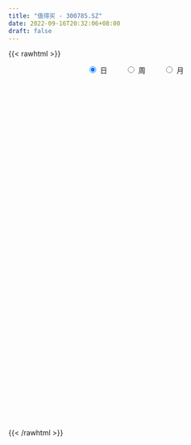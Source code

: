 ```yaml
---
title: "值得买 - 300785.SZ"
date: 2022-09-16T20:32:06+08:00
draft: false
---
```

{{< rawhtml >}}
    <div style="text-align: center">
        <label style="padding: 1rem;"><input style="margin-right: .5rem" type="radio" name="period" value="D" checked onclick="period_change(this)">日</label>
        <label style="padding: 1rem;"><input style="margin-right: .5rem" type="radio" name="period" value="W" onclick="period_change(this)">周</label>
        <label style="padding: 1rem;"><input style="margin-right: .5rem" type="radio" name="period" value="M" onclick="period_change(this)">月</label>
    </div>
    <div id="chart" style="height: 700px;"></div> 
    <script type="text/javascript">
        const D_v = [13537.55,12948.08,12819.85,8988.04,9425.99,14399.54,9786.86,14428.4,9652.91,13668.02,11871.17,10063.27,11458.6,8866.97,10619.71,13361.45,22107.24,11625.99,10245.33,10240.51,9171.77,6552.28,7242.68,11130.9,7701.16,10748.64,19016.11,10645.39,10443.62,24455.49,21093.7,11484.86,19072.7,37898.69,31392.16,25011.49,15089.41,19297.0,12849.5,11319.48,11097.21,12926.67,7800.71,9521.64,18956.49,13755.99,13157.4,11649.91,12418.49,8087.8,6704.7,4717.89,5460.36,3654.43,4183.47,4294.04,4512.11,4282.97,7068.78,7388.23,5815.48,5161.23,4522.56,3506.01,3763.68,3907.29,3685.67,2286.81,4878.4,7048.53,11213.28,7541.27,3428.44,2721.91,3573.55,4002.8,3829.76,6381.01,7688.24,5954.57,4612.32,5800.43,5252.73,6255.86,10432.39,7122.86,5234.69,4682.7,9056.77,5816.66,4504.3,4674.58,7967.82,5407.26,5099.32,8382.77,5887.75,4193.16,5305.9,12104.03,7370.91,8947.05,6534.69,7304.94,8506.98,5253.15,3365.03,4347.25,5707.01,3857.08,4986.39,6561.45,3640.44,5843.05,5312.89,4303.55,3352.19,3836.39,4163.38,3177.52,3657.26,3264.73,6014.12,3813.99,4477.98,4501.31,5818.91,3096.33,1831.32,3559.86,2985.99,2258.23,2011.15,4135.31,3400.26,2230.16,1896.39,1539.59,1719.14,4820.38,2007.66,1809.71,1138.65,1425.57,2063.23,2471.96,2729.11,2725.43,2066.34,2329.26,8390.47,2497.33,2010.88,986.15,1488.68,1344.84,1308.14,1380.52,1511.66,1425.09,1728.28,7884.08,5569.16,6211.58,4068.27,2810.02,7127.21,4154.71,9478.04,4335.14,3080.4,3740.08,2848.62,3292.16,3352.29,2507.81,9729.6,9467.99,24118.29,18044.01,15456.67,10626.11,16428.46,14235.69,16953.44,8347.79,7396.29,7007.63,5180.23,5119.26,6369.11,4906.69,9594.66,5900.08,10798.45,8040.35,12688.98,12365.89,7320.58,5772.47,11110.54,6256.21,5966.76,5228.95,4816.23,7319.66,6434.95,4154.81,5257.83,9359.19,8167.26,3440.91,3389.03,5150.39,5269.61,4825.46,3936.88,9258.77,5425.99,8371.69,4408.6,7165.26,4852.24,10056.71,6215.38,5593.04,5607.83,4345.0,5552.24,6616.11,9177.89,5887.68,6743.48,4042.09,3911.59,2649.39,3581.9,2790.15,3025.28,2480.3,4148.45,3690.77,19482.3,14803.31,8496.69,15245.21,8867.94,8217.07,12656.21,17536.59,13396.76,14366.61,11865.21,8379.16,7028.22,6908.5,10048.58,7833.88,11331.45,15072.95,8856.05,8057.89,6159.53,5722.74,4370.82,4195.16,5091.6,6871.75,5533.73,5805.47,5486.57,10366.89,11583.48,5220.99,6340.79,6535.71,10841.17,14532.64,8275.56,7987.22,7328.49,6931.69,7180.56,13937.68,9139.38,5757.51,5455.6,8319.37,5098.51,2944.7,4152.28,4603.38,5223.0,3934.87,6160.64,4405.23,4200.96,3181.33,4256.14,2979.46,2894.37,3179.38,2152.75,4446.94,3525.26,4870.1,4236.3,2296.62,4867.01,2764.42,2295.79,4040.85,4383.16,5544.93,17720.87,7776.74,4886.79,5477.43,4531.97,3237.66,2703.07,4946.77,4361.99,5013.86,3708.24,4004.2,4531.01,5422.75,7116.67,7078.73,4831.32,9710.26,7170.69,4244.55,5445.21,3750.0,3736.29,5400.83,4822.43,3870.6,4854.6,5195.84,4959.0,6294.95,2936.17,2973.94,2702.31,2833.87,4444.19,4753.21,5586.41,4219.82,4446.29,3130.35,3886.47,5624.61,11208.75,10914.39,10251.34,10490.07,9521.03,5068.6,6930.59,5617.82,5490.75,5796.49,4338.97,7554.31,8476.79,9004.75,7537.71,5869.92,5810.09,6599.63,6912.48,8139.1,4605.81,5374.99,5105.59,3744.32,3622.29,14612.55,11263.59,13831.23,12949.55,17555.39,15644.29,10393.42,7760.33,6767.82,5706.03,5229.26,13072.29,6969.54,5816.01,15366.7,9011.13,15934.24,8241.49,6443.09,9735.58,9766.32,16610.69,9372.97,35936.56,34971.66,37739.72,25093.67,17346.85,21015.37,18277.88,13575.71,28619.9,43664.55,44387.36,22041.65,36233.98,29407.96,31359.38,26747.22,19095.08,22363.38,15888.43,20903.55,29920.83,27061.95,45860.92,34321.15,33803.22,32861.2,19886.15,21291.85,16724.83,20643.95,31955.53,40384.51,23889.44,15205.93,13879.6,14451.04,14120.16,23912.72,19047.61,22079.92,15043.73,10605.69,19999.05,13444.81,10939.37,9167.25,15604.08,11191.72,10822.9,7893.52,19335.59,14836.35,10387.94,10544.0,19269.57,17673.49,11303.5,5501.5,7285.01,10843.9,16655.9,10320.9,9851.11,16222.0,13791.0,11943.01,14716.21,7287.22,7948.75,9616.49,11502.18,8210.27,10775.18,11841.83,9169.24,10472.78,16988.51,9839.54,8652.59,18065.19,39858.46,41668.81,20102.53,109057.38,151100.18,112172.18,77471.36,69245.71,60987.7,63014.15,51134.63,50139.7,117574.47,76481.23,123414.82,99699.88]
const D_histogram = [0.0,0.0746666667,-0.0166351377,0.0034596325,0.0304111974,0.2356768851,0.2803946435,-0.0331316634,-0.0569095513,-0.596505978,-1.0532371609,-1.2498065288,-1.3722667203,-1.1962223541,-0.8459649846,-0.6569415263,-0.0828010848,0.298210562,0.4462606203,0.6041662937,0.4241900239,0.2719236796,0.2362850999,0.4059024462,0.4518463525,0.7614512225,1.3396017376,1.6366194637,1.6991994823,1.0001409608,0.7087578958,0.3547054362,0.4960476606,1.0178494161,1.1115419552,0.7022681014,0.1565048401,-0.5371753143,-0.8864801451,-1.2293491805,-1.3795682312,-1.4656656816,-1.3773600615,-1.3797047545,-0.8778333869,-0.4192800622,-0.0964758162,0.0377494703,-0.3151913854,-0.5962413193,-0.6916949151,-0.6304166123,-0.6654065993,-0.6514475344,-0.534579345,-0.3747103118,-0.2656151713,-0.2598280502,-0.3931702308,-0.2746161552,-0.2054310986,-0.2411857695,-0.2356296298,-0.2275474245,-0.1763055046,-0.1660284556,-0.0641632202,-0.0077270126,-0.0739649665,-0.3736341604,-0.8151781471,-0.763513879,-0.7310689709,-0.6673089356,-0.5359648817,-0.5600153425,-0.4804539869,-0.6076988026,-0.6842025758,-0.8407574576,-0.9754605677,-1.0635702434,-0.941849065,-0.6124338767,0.0361419663,0.4179959716,0.6614815587,0.7197296187,0.4440295191,0.4153523914,0.2867904519,0.1744605601,-0.0389908359,-0.0645904728,0.1228528894,0.5390205241,0.6492013754,0.7856164687,0.9748435343,1.1084494635,1.22191363,1.450590163,1.6111031642,1.6963845448,1.5347222174,1.2041117227,0.9423768602,0.679225072,0.3304290935,0.247980069,0.4089812093,0.3685847152,0.281729384,0.3158079856,0.3555326628,0.339105706,0.3686206635,0.1948001494,-0.1967165085,-0.4229108641,-0.3112157288,-0.1932713908,0.1021751291,0.2468197229,0.3181556557,0.3894944058,0.075216037,-0.1236697875,-0.2433510688,-0.4820585153,-0.7307029776,-0.7098617504,-0.6835981229,-0.624398439,-0.6489817266,-0.5446212417,-0.4364228821,-0.3911230384,-0.3292941127,-0.4165871781,-0.4437645053,-0.4474189356,-0.4159730411,-0.4155577865,-0.4011195552,-0.3547602783,-0.1693997832,-0.1423721806,-0.16334642,-0.1497559929,0.0676463076,0.1351235163,0.0537312103,0.0452714975,0.1000955797,0.1614883095,0.2055428216,0.181069,0.1419548071,0.1107074393,0.0136625989,0.3392822915,0.6050141465,0.8804417233,0.8506637102,0.7683334314,1.0423641551,1.1835041779,1.4635509414,1.35252016,1.2569306619,1.2299633418,1.0378481791,0.7103601248,0.5726710903,0.3728713028,0.7340790749,0.9317203993,2.1152118797,2.8407962992,2.8149421325,2.6608465812,2.044202814,1.1206367551,0.6823533227,0.1484593783,-0.037997049,-0.1946601726,-0.4835373804,-0.8837106793,-1.2674708238,-1.6102792382,-1.4954315875,-1.5673204529,-1.113287444,-0.7708007741,-0.9598733884,-1.3832257966,-1.6357898565,-1.7171138958,-1.6299625563,-1.5223070323,-1.2827201563,-1.2413022972,-1.1772925022,-0.8974927367,-0.822446612,-0.6569865057,-0.641782242,-0.8438959784,-0.6623514541,-0.4934044248,-0.3407233518,-0.2903421748,-0.4305043511,-0.31736781,-0.3818896743,-0.637750955,-0.805306319,-1.0817546591,-1.2735659666,-1.4989261971,-1.587132564,-1.6423971839,-1.4195707181,-1.0947052538,-0.7874271988,-0.5641981595,-0.5214900297,-0.5202270215,-0.1283685275,0.0643090703,0.1691219609,0.2716952779,0.289649189,0.3742175143,0.3235828196,0.3254157821,0.3644020934,0.344667228,0.4223931286,0.5083050618,1.1080560364,1.1228803054,1.1174682611,1.3721633907,1.5717458626,1.5644722125,1.7396199599,2.1333839265,2.2295969076,2.1738577143,1.7189875714,1.1710849829,0.8021607466,0.3708368375,0.2661447303,0.2191746042,0.0935598812,-0.1713407345,-0.6209469127,-0.693555121,-0.7752847295,-0.7615917041,-0.7674818662,-0.6980727029,-0.683070431,-0.4346410979,-0.3097600082,-0.3511199941,-0.2237595155,0.1148661398,0.0433143989,-0.0174713212,0.0529707619,0.0295427759,0.1660578826,0.3933728642,0.4535501779,0.317350313,0.0708633199,-0.0213914744,-0.0554876215,0.1281104239,0.2072185262,0.2206823226,0.184134646,-0.0009638982,-0.1743775607,-0.241634564,-0.3186884289,-0.3447866463,-0.3846561486,-0.3344639955,-0.2092701336,-0.1905713572,-0.2276803279,-0.2232757801,-0.1893824831,-0.1740892027,-0.1402264882,-0.1242601193,-0.0938993603,-0.0227088368,0.03720764,0.1212935767,0.0658725764,0.0393618958,-0.0966400176,-0.1503294636,-0.142249986,-0.0540727854,0.0140767709,0.1547753442,0.4672349138,0.5182710509,0.5247634931,0.3945867484,0.1974366748,0.1149745775,0.0739958925,-0.0443014199,-0.1843365852,-0.3187484208,-0.3435838774,-0.3869986991,-0.3552996422,-0.3437429489,-0.2214653691,-0.0790913224,-0.0488289187,-0.1777412344,-0.2422668229,-0.3295098919,-0.2910121215,-0.2931199482,-0.2733131065,-0.1380776847,-0.0974507585,-0.0165601397,-0.0058949536,0.0297698944,-0.0765485155,-0.2559005981,-0.3485136757,-0.4698177143,-0.5104156645,-0.4479974486,-0.3794212289,-0.2707866179,-0.2167884783,-0.2051155771,-0.2909533351,-0.3108542486,-0.2659774813,-0.2696758158,-0.360447462,-0.2251609097,-0.2923596569,-0.1778729945,-0.2422850959,-0.2062149104,-0.2183516091,-0.1504413504,-0.098117602,-0.0957348653,-0.1156264222,-0.2151813375,-0.3825709632,-0.5183754333,-0.4607946134,-0.3369405386,-0.2959732061,-0.3958608696,-0.3136900643,-0.0750523861,0.0942400518,0.2652238694,0.3766459267,0.4485036825,0.469076162,0.5408721305,0.4419428115,0.4820538969,0.6175986059,0.7961498553,0.852636079,0.7792084537,0.6513154573,0.4096270111,0.2034381856,0.1274859424,0.131110852,0.1228593701,0.0090373288,-0.4260223974,-0.6078809092,-0.5748084567,-0.5835817996,-0.6155169091,-0.8599180273,-0.9483009317,-0.9646471033,-0.9793734217,-0.4495446668,-0.117605078,0.1031629414,0.2239354988,0.2822112894,0.3103807203,0.4100315722,0.4245209189,0.6002474398,0.8741124576,0.9672255181,0.9527246432,1.0480516048,1.0733662207,0.8404267112,0.7603243472,0.6138339377,0.5724118654,0.4624179151,-0.6029032683,-1.2186966992,-1.5649013494,-1.5921441238,-1.5618296474,-1.4143349074,-1.3414919546,-1.2038812239,-1.0422705539,-0.8729898932,-0.6572846578,-0.3578350981,-0.0845959442,0.0795884718,0.1979019295,0.2406059855,0.2867393642,0.34918102,0.3903336436,0.4578536112,0.4588213434,0.4763293744,0.4747594979,0.4385341754,0.4082903927,0.3716015732,0.3396075825,0.362513494,0.3590903427,0.3264002964,0.3395155485,0.3958337424,0.4204930344,0.4741122015,0.5317806282,0.5666921134,0.5995345042,0.5597070136,0.5242831877,0.5018541712,0.4442059769,0.4469029191,0.407767337,0.3882064713,0.2623544158,0.1933050171,0.1592084657,0.2065182852,0.2234055585,0.2294027737,0.2430533113,0.2627839585,0.2495925344,0.2114216018,0.1616658145,0.1298630352,0.087071488,0.0483716169,0.0447872704,0.0518112929,0.0279838914,0.1098109736,0.1218560595,0.0796813346,0.3705889786,0.6225135723,0.8021940222,0.7670779276,0.7288884256,0.6016830446,0.381861536,0.1905861198,0.080402268,0.2480850978,0.2436164682,0.3804527064,0.4733713433]
const D_fast = [0.0,0.0933333333,-0.0021272555,0.0188324229,0.0533867872,0.3175716961,0.4323881153,0.1105788926,0.0725736168,-0.6161493043,-1.3361897775,-1.8452107775,-2.3107376491,-2.4337488715,-2.2949827481,-2.2701946714,-1.716754501,-1.2611902137,-1.0015750004,-0.6926277536,-0.7665565174,-0.8508419418,-0.8274092465,-0.5563162887,-0.3974107942,0.1025568814,1.0156078309,1.7217804229,2.2091603121,1.7601370309,1.6459434398,1.3805673392,1.6459214788,2.4221855883,2.7937636162,2.5600567877,2.0534197365,1.2254457534,0.6545208864,0.0043145559,-0.4907965526,-0.9433104234,-1.1993448188,-1.5466157004,-1.2642026794,-0.9104693703,-0.6117840784,-0.4681214243,-0.8998601263,-1.32997039,-1.5983477147,-1.6946735649,-1.8960152018,-2.0449180204,-2.0616946672,-1.995503212,-1.9528118643,-2.0119817558,-2.2436164941,-2.1937164573,-2.1758891753,-2.2719402886,-2.3252915564,-2.3740962072,-2.3669306634,-2.3981607283,-2.312336298,-2.2578318435,-2.3425610391,-2.735638773,-3.3809772965,-3.5201914981,-3.6705138328,-3.7735810313,-3.7762281979,-3.9402824943,-3.9808346354,-4.2600041518,-4.5075585689,-4.8743028151,-5.2528710672,-5.6068733037,-5.7206143916,-5.5443076725,-4.8866963379,-4.4003433397,-3.9914873629,-3.7533068983,-3.9179996181,-3.8428386479,-3.8997029744,-3.9684177262,-4.1916168312,-4.2333640863,-4.0152075018,-3.464284736,-3.1918035408,-2.8589843305,-2.4260463812,-2.0153280862,-1.5963855122,-1.0050614384,-0.4417726462,0.0676048707,0.2896230977,0.2600405336,0.2338998862,0.140554366,-0.1256343392,-0.1460883465,0.1171580962,0.168907781,0.1524847957,0.2655153937,0.3941232366,0.4624727062,0.5841428297,0.4590223529,0.0183265678,-0.3135955038,-0.2797043006,-0.2100778104,0.1109124917,0.3172620163,0.468136863,0.6368492146,0.3413748551,0.1115715836,-0.0689474648,-0.4281695401,-0.8594897469,-1.0161139573,-1.1607498606,-1.2576497863,-1.4444785056,-1.4762733311,-1.4771806921,-1.529661608,-1.5501562104,-1.7415960703,-1.8797145239,-1.9952236881,-2.0677710539,-2.1712452458,-2.2570869034,-2.2994176961,-2.1564071467,-2.1649725894,-2.2267834337,-2.2506320048,-2.0163181274,-1.9150600396,-1.9830195431,-1.9801613815,-1.9003134044,-1.7985485972,-1.7031083796,-1.6823149513,-1.6859404425,-1.6895109504,-1.783140141,-1.3726998756,-0.9557144839,-0.4601764764,-0.2772885619,-0.1675354829,0.3670862797,0.8041023469,1.4500368457,1.6771361044,1.8957792717,2.1763027871,2.2436496692,2.093751646,2.0992303841,1.9926484224,2.5373759632,2.9679473873,4.6802418377,6.1160253321,6.7939066985,7.3050227924,7.1994297288,6.5560228586,6.2883277569,5.7915486571,5.5955929675,5.3902648008,4.9805032479,4.3594022792,3.6587744287,2.9133962048,2.6543859586,2.1906669799,2.3663781279,2.5161646042,2.0871236428,1.3179647854,0.6564532614,0.1458507482,-0.1744885513,-0.4474097854,-0.5285029485,-0.7974106637,-1.0277239943,-0.9722974129,-1.1028629413,-1.1016494613,-1.2468907581,-1.6599784891,-1.6440218284,-1.5984259052,-1.5309256702,-1.5531300369,-1.8009183009,-1.7671237123,-1.9271179952,-2.3424170146,-2.7112989584,-3.2581859633,-3.7683887624,-4.3684805422,-4.8534700501,-5.319333966,-5.4514001797,-5.4002110288,-5.2897897735,-5.2076102741,-5.2952746518,-5.4240683989,-5.0643020368,-4.8555471714,-4.7084537906,-4.5379566541,-4.4475904458,-4.2694677418,-4.2392067317,-4.1560198237,-4.025932989,-3.9595010474,-3.7761768646,-3.563188666,-2.6864236823,-2.3908793369,-2.116924316,-1.5191883387,-0.9266694011,-0.5428249982,0.0672277392,0.9943376874,1.6479498954,2.1356751308,2.1105518806,1.8554205379,1.6870364883,1.3484217886,1.3102658639,1.3180893888,1.2158646361,0.9081288368,0.3032859305,0.0572889419,-0.218261849,-0.3949667496,-0.5927273783,-0.6978363908,-0.8536017265,-0.713832668,-0.6663915803,-0.7955315648,-0.724110965,-0.3567687747,-0.4174919159,-0.4826454663,-0.3989606927,-0.4150029847,-0.2369734074,0.0886847903,0.2622496484,0.2053873618,-0.0233838014,-0.1209864643,-0.1689545168,0.0466711346,0.1775838684,0.2462182455,0.2557042304,0.0703647117,-0.146643341,-0.2743089853,-0.4310349574,-0.5433298364,-0.6793633759,-0.7127872216,-0.6399108931,-0.6688549561,-0.7628840087,-0.814298406,-0.8277507297,-0.85597975,-0.8571736576,-0.8722723184,-0.8653863995,-0.7998730853,-0.7306546985,-0.6162453676,-0.6551982238,-0.6718684305,-0.8320303482,-0.9233021601,-0.950785179,-0.8761261747,-0.8044574258,-0.6250650164,-0.1957967184,-0.0151928185,0.122490497,0.0909604393,-0.0568304656,-0.1105489185,-0.1330286304,-0.2624012978,-0.4485206093,-0.6626195501,-0.7733509761,-0.9135154725,-0.9706413262,-1.0450203702,-0.9781091326,-0.8555079165,-0.8374527425,-1.0108003668,-1.135892661,-1.305513203,-1.3397684629,-1.4151562767,-1.4636777117,-1.362961711,-1.3466974745,-1.2699468906,-1.2607554429,-1.2176481213,-1.34310366,-1.5864308922,-1.7661723887,-2.0049308559,-2.1731327222,-2.2227138685,-2.2489929561,-2.2080549995,-2.2082539795,-2.2478599726,-2.4064360643,-2.50405054,-2.525668143,-2.5967854315,-2.7776689432,-2.6986726183,-2.8389612797,-2.768942866,-2.8939262414,-2.9094097834,-2.9761343844,-2.9458344634,-2.9180401154,-2.939591095,-2.9883892575,-3.1417395072,-3.4047718737,-3.6701702021,-3.7277880355,-3.6881690955,-3.7211950644,-3.9200479453,-3.9162996561,-3.6964250744,-3.5035726235,-3.2662828387,-3.0606992996,-2.8767156232,-2.7388741032,-2.5318601021,-2.5203037183,-2.3596791586,-2.0697347982,-1.692146085,-1.4225008415,-1.3011263534,-1.2661904854,-1.4054721788,-1.5608014579,-1.6048822155,-1.568479593,-1.5460162324,-1.6575789415,-2.199144267,-2.5329730061,-2.6436026678,-2.7982714606,-2.9840857973,-3.4434664224,-3.7689245597,-4.0264325071,-4.2860021809,-3.8685595928,-3.5660212734,-3.3194625186,-3.1427060866,-3.0138774737,-2.9081128627,-2.7059541177,-2.5853345413,-2.2595461604,-1.7671530283,-1.4322335882,-1.2085533023,-0.8512134395,-0.5575572685,-0.5803901001,-0.4704113773,-0.4634433024,-0.3617624084,-0.35615188,-1.5721988804,-2.4926664861,-3.2300964736,-3.655375279,-4.0155182144,-4.2216072013,-4.4841372372,-4.6474968125,-4.746453781,-4.7954205935,-4.7440365226,-4.5340457373,-4.2819555696,-4.0978740356,-3.9300850955,-3.8272295431,-3.7094113235,-3.5596744126,-3.4209383781,-3.2389550077,-3.1232819396,-2.986691565,-2.8695715671,-2.7961633458,-2.7243345302,-2.6681229564,-2.6152150516,-2.5016807665,-2.4153313322,-2.3664213043,-2.2684271651,-2.1131505356,-1.983367985,-1.8112207675,-1.6206071838,-1.4440226702,-1.2612966534,-1.1611973906,-1.0655504196,-0.9625158933,-0.9091125933,-0.7946899213,-0.7318836693,-0.6543929171,-0.7146563687,-0.7353795131,-0.7296739481,-0.6307345573,-0.5579958943,-0.4946479858,-0.4202341203,-0.3348074835,-0.285600774,-0.2709163062,-0.2802556399,-0.2795926604,-0.3006163356,-0.3272233024,-0.3196108313,-0.2996339855,-0.3164654142,-0.2071855887,-0.1646764879,-0.1869308791,0.1966240095,0.6041769963,0.9844059517,1.1410593391,1.2850919435,1.3083073237,1.183951199,1.0403223128,0.950239028,1.1799431322,1.2363786197,1.4683280345,1.6795895072]
const D_slow = [0.0,0.0186666667,0.0145078822,0.0153727904,0.0229755897,0.081894811,0.1519934719,0.143710556,0.1294831682,-0.0196433263,-0.2829526165,-0.5954042487,-0.9384709288,-1.2375265173,-1.4490177635,-1.6132531451,-1.6339534163,-1.5594007758,-1.4478356207,-1.2967940473,-1.1907465413,-1.1227656214,-1.0636943464,-0.9622187349,-0.8492571467,-0.6588943411,-0.3239939067,0.0851609592,0.5099608298,0.75999607,0.937185544,1.025861903,1.1498738182,1.4043361722,1.682221661,1.8577886863,1.8969148964,1.7626210678,1.5410010315,1.2336637364,0.8887716786,0.5223552582,0.1780152428,-0.1669109458,-0.3863692926,-0.4911893081,-0.5153082622,-0.5058708946,-0.5846687409,-0.7337290707,-0.9066527995,-1.0642569526,-1.2306086024,-1.393470486,-1.5271153223,-1.6207929002,-1.687196693,-1.7521537056,-1.8504462633,-1.9191003021,-1.9704580767,-2.0307545191,-2.0896619266,-2.1465487827,-2.1906251588,-2.2321322727,-2.2481730778,-2.2501048309,-2.2685960726,-2.3620046126,-2.5657991494,-2.7566776192,-2.9394448619,-3.1062720958,-3.2402633162,-3.3802671518,-3.5003806485,-3.6523053492,-3.8233559931,-4.0335453575,-4.2774104995,-4.5433030603,-4.7787653266,-4.9318737957,-4.9228383042,-4.8183393113,-4.6529689216,-4.4730365169,-4.3620291372,-4.2581910393,-4.1864934263,-4.1428782863,-4.1526259953,-4.1687736135,-4.1380603912,-4.0033052601,-3.8410049163,-3.6446007991,-3.4008899155,-3.1237775497,-2.8182991422,-2.4556516014,-2.0528758104,-1.6287796742,-1.2450991198,-0.9440711891,-0.708476974,-0.538670706,-0.4560634327,-0.3940684154,-0.2918231131,-0.1996769343,-0.1292445883,-0.0502925919,0.0385905738,0.1233670003,0.2155221662,0.2642222035,0.2150430764,0.1093153603,0.0315114281,-0.0168064196,0.0087373627,0.0704422934,0.1499812073,0.2473548088,0.266158818,0.2352413712,0.174403604,0.0538889751,-0.1287867693,-0.3062522069,-0.4771517376,-0.6332513474,-0.795496779,-0.9316520894,-1.0407578099,-1.1385385696,-1.2208620977,-1.3250088923,-1.4359500186,-1.5478047525,-1.6517980128,-1.7556874594,-1.8559673482,-1.9446574178,-1.9870073636,-2.0226004087,-2.0634370137,-2.1008760119,-2.083964435,-2.0501835559,-2.0367507534,-2.025432879,-2.0004089841,-1.9600369067,-1.9086512013,-1.8633839513,-1.8278952495,-1.8002183897,-1.79680274,-1.7119821671,-1.5607286305,-1.3406181996,-1.1279522721,-0.9358689143,-0.6752778755,-0.379401831,-0.0135140957,0.3246159444,0.6388486098,0.9463394453,1.2058014901,1.3833915213,1.5265592938,1.6197771195,1.8032968883,2.0362269881,2.565029958,3.2752290328,3.978964566,4.6441762112,5.1552269148,5.4353861035,5.6059744342,5.6430892788,5.6335900165,5.5849249734,5.4640406283,5.2431129585,4.9262452525,4.523675443,4.1498175461,3.7579874329,3.4796655719,3.2869653783,3.0469970312,2.7011905821,2.2922431179,1.862964644,1.4554740049,1.0748972469,0.7542172078,0.4438916335,0.149568508,-0.0748046762,-0.2804163292,-0.4446629556,-0.6051085161,-0.8160825107,-0.9816703743,-1.1050214805,-1.1902023184,-1.2627878621,-1.3704139499,-1.4497559024,-1.5452283209,-1.7046660597,-1.9059926394,-2.1764313042,-2.4948227959,-2.8695543451,-3.2663374861,-3.6769367821,-4.0318294616,-4.3055057751,-4.5023625748,-4.6434121146,-4.7737846221,-4.9038413774,-4.9359335093,-4.9198562417,-4.8775757515,-4.809651932,-4.7372396348,-4.6436852562,-4.5627895513,-4.4814356058,-4.3903350824,-4.3041682754,-4.1985699933,-4.0714937278,-3.7944797187,-3.5137596424,-3.2343925771,-2.8913517294,-2.4984152638,-2.1072972106,-1.6723922207,-1.1390462391,-0.5816470122,-0.0381825836,0.3915643093,0.684335555,0.8848757416,0.977584951,1.0441211336,1.0989147846,1.1223047549,1.0794695713,0.9242328431,0.7508440629,0.5570228805,0.3666249545,0.1747544879,0.0002363122,-0.1705312956,-0.27919157,-0.3566315721,-0.4444115706,-0.5003514495,-0.4716349145,-0.4608063148,-0.4651741451,-0.4519314546,-0.4445457606,-0.40303129,-0.3046880739,-0.1913005295,-0.1119629512,-0.0942471213,-0.0995949899,-0.1134668952,-0.0814392893,-0.0296346577,0.0255359229,0.0715695844,0.0713286099,0.0277342197,-0.0326744213,-0.1123465285,-0.1985431901,-0.2947072273,-0.3783232261,-0.4306407595,-0.4782835988,-0.5352036808,-0.5910226258,-0.6383682466,-0.6818905473,-0.7169471693,-0.7480121992,-0.7714870392,-0.7771642484,-0.7678623384,-0.7375389443,-0.7210708002,-0.7112303262,-0.7353903306,-0.7729726965,-0.808535193,-0.8220533894,-0.8185341966,-0.7798403606,-0.6630316322,-0.5334638694,-0.4022729962,-0.3036263091,-0.2542671404,-0.225523496,-0.2070245229,-0.2180998779,-0.2641840241,-0.3438711293,-0.4297670987,-0.5265167735,-0.615341684,-0.7012774212,-0.7566437635,-0.7764165941,-0.7886238238,-0.8330591324,-0.8936258381,-0.9760033111,-1.0487563415,-1.1220363285,-1.1903646051,-1.2248840263,-1.2492467159,-1.2533867509,-1.2548604893,-1.2474180157,-1.2665551446,-1.3305302941,-1.417658713,-1.5351131416,-1.6627170577,-1.7747164199,-1.8695717271,-1.9372683816,-1.9914655012,-2.0427443954,-2.1154827292,-2.1931962914,-2.2596906617,-2.3271096157,-2.4172214812,-2.4735117086,-2.5466016228,-2.5910698715,-2.6516411454,-2.703194873,-2.7577827753,-2.7953931129,-2.8199225134,-2.8438562297,-2.8727628353,-2.9265581697,-3.0222009105,-3.1517947688,-3.2669934221,-3.3512285568,-3.4252218583,-3.5241870757,-3.6026095918,-3.6213726883,-3.5978126754,-3.531506708,-3.4373452263,-3.3252193057,-3.2079502652,-3.0727322326,-2.9622465297,-2.8417330555,-2.687333404,-2.4882959402,-2.2751369205,-2.0803348071,-1.9175059427,-1.81509919,-1.7642396436,-1.732368158,-1.699590445,-1.6688756024,-1.6666162703,-1.7731218696,-1.9250920969,-2.0687942111,-2.214689661,-2.3685688882,-2.5835483951,-2.820623628,-3.0617854038,-3.3066287592,-3.419014926,-3.4484161954,-3.4226254601,-3.3666415854,-3.296088763,-3.218493583,-3.1159856899,-3.0098554602,-2.8597936002,-2.6412654859,-2.3994591063,-2.1612779455,-1.8992650443,-1.6309234892,-1.4208168114,-1.2307357245,-1.0772772401,-0.9341742738,-0.818569795,-0.9692956121,-1.2739697869,-1.6651951242,-2.0632311552,-2.453688567,-2.8072722939,-3.1426452826,-3.4436155885,-3.704183227,-3.9224307003,-4.0867518648,-4.1762106393,-4.1973596253,-4.1774625074,-4.127987025,-4.0678355286,-3.9961506876,-3.9088554326,-3.8112720217,-3.6968086189,-3.582103283,-3.4630209394,-3.344331065,-3.2346975211,-3.132624923,-3.0397245296,-2.954822634,-2.8641942605,-2.7744216749,-2.6928216008,-2.6079427136,-2.508984278,-2.4038610194,-2.285332969,-2.152387812,-2.0107147836,-1.8608311576,-1.7209044042,-1.5898336073,-1.4643700645,-1.3533185702,-1.2415928405,-1.1396510062,-1.0425993884,-0.9770107845,-0.9286845302,-0.8888824138,-0.8372528425,-0.7814014528,-0.7240507594,-0.6632874316,-0.597591442,-0.5351933084,-0.4823379079,-0.4419214543,-0.4094556955,-0.3876878236,-0.3755949193,-0.3643981017,-0.3514452785,-0.3444493056,-0.3169965622,-0.2865325474,-0.2666122137,-0.1739649691,-0.018336576,0.1822119295,0.3739814114,0.5562035179,0.706624279,0.802089663,0.849736193,0.86983676,0.9318580344,0.9927621515,1.0878753281,1.2062181639]
const D_data = [['2020-08-27', 109.93, 113.63, 109.0, 114.97],['2020-08-28', 112.34, 114.8, 112.34, 115.15],['2020-08-31', 116.5, 112.7, 112.58, 117.17],['2020-09-01', 112.27, 113.9, 111.11, 116.05],['2020-09-02', 114.11, 114.13, 112.8, 116.56],['2020-09-03', 114.33, 117.11, 114.13, 118.66],['2020-09-04', 115.13, 116.0, 113.0, 117.0],['2020-09-07', 116.01, 110.9, 109.59, 116.32],['2020-09-08', 112.0, 113.6, 109.2, 114.2],['2020-09-09', 111.21, 105.35, 104.05, 112.94],['2020-09-10', 106.0, 103.0, 102.0, 106.7],['2020-09-11', 105.0, 103.5, 100.5, 105.0],['2020-09-14', 103.0, 102.4, 101.1, 105.88],['2020-09-15', 103.0, 105.1, 102.01, 105.76],['2020-09-16', 103.95, 107.7, 103.93, 107.7],['2020-09-17', 106.84, 106.32, 105.15, 111.78],['2020-09-18', 107.39, 112.69, 105.58, 116.6],['2020-09-21', 112.11, 112.72, 112.11, 114.8],['2020-09-22', 113.4, 111.32, 110.56, 114.72],['2020-09-23', 113.0, 112.5, 109.88, 113.0],['2020-09-24', 111.37, 108.44, 107.5, 111.37],['2020-09-25', 110.0, 108.0, 107.22, 111.5],['2020-09-28', 109.0, 109.0, 106.28, 111.4],['2020-09-29', 109.33, 112.05, 108.02, 114.66],['2020-09-30', 114.1, 111.3, 110.65, 114.4],['2020-10-09', 115.34, 115.95, 113.11, 116.51],['2020-10-12', 115.97, 122.5, 115.96, 123.84],['2020-10-13', 122.97, 122.53, 121.19, 123.83],['2020-10-14', 122.7, 121.95, 121.26, 124.8],['2020-10-15', 122.0, 111.85, 111.02, 123.88],['2020-10-16', 111.2, 115.08, 111.2, 116.6],['2020-10-19', 116.16, 113.11, 112.42, 117.7],['2020-10-20', 113.81, 119.24, 113.26, 119.88],['2020-10-21', 121.8, 126.6, 120.0, 126.68],['2020-10-22', 126.5, 123.98, 122.36, 129.91],['2020-10-23', 122.09, 117.8, 115.79, 124.0],['2020-10-26', 117.7, 114.11, 113.15, 117.7],['2020-10-27', 112.79, 109.0, 106.66, 114.7],['2020-10-28', 109.01, 110.15, 107.1, 110.9],['2020-10-29', 107.0, 107.7, 104.5, 110.53],['2020-10-30', 108.8, 107.88, 106.99, 109.87],['2020-11-02', 108.0, 107.0, 103.01, 108.47],['2020-11-03', 105.78, 108.1, 105.37, 108.99],['2020-11-04', 108.11, 106.09, 104.98, 108.55],['2020-11-05', 108.06, 112.82, 107.5, 115.68],['2020-11-06', 112.86, 114.3, 109.51, 114.77],['2020-11-09', 113.29, 114.44, 111.11, 116.33],['2020-11-10', 114.18, 113.22, 113.0, 116.66],['2020-11-11', 112.33, 106.33, 106.0, 115.6],['2020-11-12', 108.24, 105.05, 104.2, 109.72],['2020-11-13', 106.1, 105.72, 104.55, 108.77],['2020-11-16', 106.6, 106.92, 104.55, 106.98],['2020-11-17', 107.16, 105.1, 103.9, 107.25],['2020-11-18', 105.1, 104.94, 104.68, 106.48],['2020-11-19', 104.42, 105.9, 103.12, 106.3],['2020-11-20', 105.51, 106.6, 104.41, 107.24],['2020-11-23', 106.6, 106.2, 104.61, 106.86],['2020-11-24', 106.2, 104.76, 104.6, 106.97],['2020-11-25', 104.8, 102.15, 101.5, 105.51],['2020-11-26', 101.98, 104.73, 101.2, 106.0],['2020-11-27', 105.44, 104.15, 102.8, 105.65],['2020-11-30', 104.1, 102.46, 101.77, 104.15],['2020-12-01', 102.46, 102.41, 101.8, 103.48],['2020-12-02', 102.49, 101.99, 101.63, 102.72],['2020-12-03', 101.56, 102.22, 101.05, 102.5],['2020-12-04', 101.79, 101.42, 101.3, 102.8],['2020-12-07', 102.0, 102.46, 101.51, 103.0],['2020-12-08', 102.32, 101.97, 101.81, 102.9],['2020-12-09', 101.5, 100.05, 100.05, 102.04],['2020-12-10', 99.97, 95.62, 95.03, 99.99],['2020-12-11', 95.98, 91.0, 88.21, 96.5],['2020-12-14', 92.0, 95.11, 90.09, 96.61],['2020-12-15', 95.11, 94.09, 93.66, 95.95],['2020-12-16', 94.1, 93.75, 93.68, 95.35],['2020-12-17', 92.7, 94.19, 91.07, 95.44],['2020-12-18', 95.6, 91.62, 91.5, 95.6],['2020-12-21', 91.98, 92.16, 91.26, 92.99],['2020-12-22', 92.17, 88.49, 88.26, 92.17],['2020-12-23', 89.03, 87.52, 85.84, 90.3],['2020-12-24', 87.75, 84.71, 83.5, 87.88],['2020-12-25', 84.48, 82.87, 81.75, 84.48],['2020-12-28', 82.1, 81.4, 81.1, 84.18],['2020-12-29', 81.12, 82.65, 81.12, 83.28],['2020-12-30', 83.99, 85.16, 82.0, 86.48],['2020-12-31', 85.16, 90.88, 84.69, 92.49],['2021-01-04', 90.88, 89.82, 89.46, 93.16],['2021-01-05', 89.57, 89.54, 88.77, 91.45],['2021-01-06', 90.0, 87.94, 87.5, 91.57],['2021-01-07', 87.83, 83.0, 82.88, 87.83],['2021-01-08', 83.74, 85.0, 80.52, 85.75],['2021-01-11', 84.92, 83.0, 82.0, 85.99],['2021-01-12', 83.36, 82.14, 81.61, 83.6],['2021-01-13', 81.95, 79.45, 78.62, 82.79],['2021-01-14', 79.0, 80.52, 77.17, 81.5],['2021-01-15', 80.02, 83.06, 79.87, 83.79],['2021-01-18', 83.06, 87.25, 82.09, 88.46],['2021-01-19', 87.8, 84.76, 84.31, 87.99],['2021-01-20', 83.85, 85.8, 83.85, 86.92],['2021-01-21', 85.54, 87.55, 85.0, 88.45],['2021-01-22', 90.03, 88.1, 87.84, 94.37],['2021-01-25', 86.74, 89.03, 84.0, 90.9],['2021-01-26', 88.71, 92.1, 86.28, 93.62],['2021-01-27', 92.82, 93.21, 92.22, 94.8],['2021-01-28', 92.28, 94.0, 91.39, 96.66],['2021-01-29', 92.72, 91.79, 90.18, 96.0],['2021-02-01', 90.78, 89.28, 87.5, 91.5],['2021-02-02', 88.5, 89.28, 87.51, 90.6],['2021-02-03', 89.19, 88.4, 87.3, 92.0],['2021-02-04', 88.36, 86.0, 84.0, 88.55],['2021-02-05', 86.34, 88.34, 85.24, 89.89],['2021-02-08', 87.71, 91.82, 86.01, 92.52],['2021-02-09', 91.84, 89.9, 88.0, 92.7],['2021-02-10', 90.8, 89.21, 88.7, 91.34],['2021-02-18', 89.65, 90.81, 89.65, 93.77],['2021-02-19', 90.81, 91.35, 88.33, 92.0],['2021-02-22', 91.07, 91.0, 89.62, 91.55],['2021-02-23', 91.06, 91.92, 90.2, 92.5],['2021-02-24', 91.0, 89.24, 88.5, 91.75],['2021-02-25', 89.3, 85.01, 85.0, 89.95],['2021-02-26', 84.89, 85.18, 83.12, 86.46],['2021-03-01', 86.3, 88.82, 86.17, 89.82],['2021-03-02', 88.7, 89.32, 87.8, 89.86],['2021-03-03', 89.18, 92.63, 88.31, 92.79],['2021-03-04', 91.73, 92.08, 91.3, 93.6],['2021-03-05', 91.21, 91.99, 91.03, 94.35],['2021-03-08', 91.99, 92.69, 91.16, 93.56],['2021-03-09', 92.45, 87.42, 87.2, 92.45],['2021-03-10', 87.53, 87.49, 86.51, 89.28],['2021-03-11', 88.8, 87.5, 86.8, 88.8],['2021-03-12', 87.16, 84.76, 84.72, 87.16],['2021-03-15', 84.42, 82.82, 82.51, 85.88],['2021-03-16', 82.88, 84.97, 82.87, 85.27],['2021-03-17', 84.97, 84.55, 83.68, 85.7],['2021-03-18', 84.3, 84.59, 84.03, 86.09],['2021-03-19', 83.98, 83.02, 83.0, 85.12],['2021-03-22', 83.74, 84.25, 83.74, 85.49],['2021-03-23', 84.27, 84.34, 84.0, 85.5],['2021-03-24', 84.78, 83.48, 83.34, 85.28],['2021-03-25', 83.43, 83.52, 83.07, 84.59],['2021-03-26', 83.52, 81.1, 80.35, 83.89],['2021-03-29', 80.37, 81.0, 80.37, 81.88],['2021-03-30', 80.92, 80.64, 80.3, 81.39],['2021-03-31', 80.43, 80.58, 79.8, 81.0],['2021-04-01', 80.58, 79.7, 79.5, 80.58],['2021-04-02', 79.78, 79.33, 78.8, 80.5],['2021-04-06', 79.58, 79.32, 78.45, 80.35],['2021-04-07', 78.91, 81.2, 78.8, 81.37],['2021-04-08', 81.88, 79.38, 79.18, 81.88],['2021-04-09', 79.19, 78.38, 77.88, 79.2],['2021-04-12', 78.61, 78.37, 78.21, 80.6],['2021-04-13', 78.37, 81.22, 74.75, 81.45],['2021-04-14', 81.0, 79.9, 79.71, 81.18],['2021-04-15', 79.5, 77.78, 77.51, 80.14],['2021-04-16', 77.17, 78.2, 76.61, 78.32],['2021-04-19', 77.97, 78.89, 77.34, 79.25],['2021-04-20', 78.78, 79.11, 78.05, 79.7],['2021-04-21', 78.58, 79.05, 78.58, 79.85],['2021-04-22', 79.81, 78.13, 78.01, 79.81],['2021-04-23', 77.21, 77.64, 77.21, 78.17],['2021-04-26', 77.9, 77.39, 76.63, 78.09],['2021-04-27', 77.3, 76.01, 75.89, 77.3],['2021-04-28', 77.68, 81.82, 76.7, 83.3],['2021-04-29', 81.83, 82.82, 81.0, 83.8],['2021-04-30', 83.06, 84.8, 83.06, 86.0],['2021-05-06', 84.91, 82.16, 82.0, 85.95],['2021-05-07', 83.98, 81.7, 81.56, 83.99],['2021-05-10', 81.66, 87.3, 80.33, 87.87],['2021-05-11', 84.78, 87.58, 84.78, 89.0],['2021-05-12', 87.38, 91.5, 85.41, 92.87],['2021-05-13', 90.21, 88.21, 88.0, 92.52],['2021-05-14', 88.2, 88.96, 87.6, 90.59],['2021-05-17', 88.79, 90.6, 87.04, 91.5],['2021-05-18', 90.75, 89.0, 88.08, 91.6],['2021-05-19', 89.9, 86.78, 86.02, 89.9],['2021-05-20', 87.65, 88.62, 86.86, 89.36],['2021-05-21', 88.67, 87.53, 87.0, 90.38],['2021-05-24', 87.54, 95.69, 87.53, 95.69],['2021-05-25', 95.23, 96.1, 93.0, 99.0],['2021-05-26', 99.49, 113.76, 99.05, 115.18],['2021-05-27', 115.0, 115.61, 110.12, 115.99],['2021-05-28', 113.0, 110.88, 108.5, 115.5],['2021-05-31', 110.88, 111.6, 107.86, 112.0],['2021-06-01', 108.78, 106.3, 103.71, 112.6],['2021-06-02', 106.31, 100.3, 99.1, 110.0],['2021-06-03', 99.98, 104.2, 98.9, 105.4],['2021-06-04', 102.2, 101.5, 100.08, 104.88],['2021-06-07', 101.99, 104.75, 100.0, 105.29],['2021-06-08', 104.66, 104.9, 102.3, 106.95],['2021-06-09', 103.5, 102.55, 101.5, 104.98],['2021-06-10', 102.57, 99.5, 99.1, 102.6],['2021-06-11', 99.0, 97.44, 95.2, 99.89],['2021-06-15', 97.0, 95.5, 94.1, 97.0],['2021-06-16', 98.5, 99.99, 98.22, 103.2],['2021-06-17', 96.88, 97.1, 95.17, 99.98],['2021-06-18', 98.97, 104.17, 97.19, 105.62],['2021-06-21', 101.33, 104.66, 101.2, 107.5],['2021-06-22', 104.24, 98.17, 97.1, 105.52],['2021-06-23', 98.26, 93.04, 92.63, 98.26],['2021-06-24', 92.88, 92.49, 92.28, 94.28],['2021-06-25', 92.12, 92.68, 92.12, 93.99],['2021-06-28', 91.95, 93.7, 91.71, 95.9],['2021-06-29', 93.74, 93.4, 92.63, 94.97],['2021-06-30', 93.41, 95.0, 93.4, 96.65],['2021-07-01', 95.23, 92.35, 91.64, 95.8],['2021-07-02', 91.64, 91.99, 91.33, 94.79],['2021-07-05', 91.18, 94.8, 91.18, 95.18],['2021-07-06', 95.88, 92.48, 91.01, 95.9],['2021-07-07', 92.1, 93.62, 91.89, 94.1],['2021-07-08', 94.0, 91.63, 91.4, 94.0],['2021-07-09', 91.68, 87.7, 85.43, 92.26],['2021-07-12', 87.63, 91.72, 87.25, 92.35],['2021-07-13', 92.22, 91.9, 90.5, 93.7],['2021-07-14', 91.8, 92.07, 89.66, 92.58],['2021-07-15', 92.13, 90.91, 87.9, 92.13],['2021-07-16', 90.63, 87.8, 87.8, 90.88],['2021-07-19', 88.32, 90.4, 88.31, 91.39],['2021-07-20', 91.2, 87.81, 87.69, 91.2],['2021-07-21', 87.81, 83.9, 83.64, 88.43],['2021-07-22', 84.05, 83.02, 81.69, 84.59],['2021-07-23', 82.2, 79.4, 78.64, 83.0],['2021-07-26', 79.4, 77.91, 77.69, 80.8],['2021-07-27', 77.91, 74.86, 74.84, 79.04],['2021-07-28', 73.63, 74.05, 72.8, 75.49],['2021-07-29', 75.0, 72.28, 71.41, 75.94],['2021-07-30', 71.69, 74.44, 71.6, 74.99],['2021-08-02', 73.89, 75.6, 73.69, 76.38],['2021-08-03', 75.33, 75.71, 75.0, 77.0],['2021-08-04', 75.99, 74.9, 74.56, 76.04],['2021-08-05', 74.98, 72.25, 71.88, 75.5],['2021-08-06', 73.0, 70.74, 69.5, 73.57],['2021-08-09', 71.13, 75.74, 70.74, 77.74],['2021-08-10', 75.69, 74.1, 73.61, 76.15],['2021-08-11', 73.72, 73.2, 72.72, 75.48],['2021-08-12', 73.21, 73.22, 72.76, 74.89],['2021-08-13', 72.97, 72.03, 72.0, 74.0],['2021-08-16', 72.04, 72.74, 71.44, 73.5],['2021-08-17', 72.74, 70.76, 70.35, 72.97],['2021-08-18', 70.49, 70.9, 70.23, 71.8],['2021-08-19', 70.9, 71.12, 70.86, 71.88],['2021-08-20', 71.21, 70.1, 69.51, 71.21],['2021-08-23', 70.1, 71.18, 69.98, 71.89],['2021-08-24', 71.18, 71.51, 70.25, 71.64],['2021-08-25', 75.0, 79.9, 75.0, 84.89],['2021-08-26', 76.33, 74.61, 73.5, 77.9],['2021-08-27', 73.99, 74.8, 73.96, 76.65],['2021-08-30', 74.0, 79.3, 73.06, 81.9],['2021-08-31', 78.91, 80.64, 77.77, 81.31],['2021-09-01', 80.03, 79.5, 77.99, 82.0],['2021-09-02', 79.5, 83.3, 79.5, 85.1],['2021-09-03', 83.55, 88.94, 82.56, 90.43],['2021-09-06', 87.4, 88.17, 85.67, 90.0],['2021-09-07', 88.65, 88.1, 84.3, 88.65],['2021-09-08', 86.5, 83.3, 83.3, 86.5],['2021-09-09', 82.83, 80.65, 80.1, 82.83],['2021-09-10', 79.83, 81.31, 79.83, 82.86],['2021-09-13', 81.45, 78.96, 78.5, 82.0],['2021-09-14', 79.0, 82.0, 79.0, 83.65],['2021-09-15', 81.91, 82.66, 79.18, 83.15],['2021-09-16', 81.98, 81.49, 79.98, 84.26],['2021-09-17', 81.49, 78.81, 76.31, 83.5],['2021-09-22', 77.0, 74.38, 73.48, 77.0],['2021-09-23', 75.11, 77.28, 74.78, 79.03],['2021-09-24', 76.1, 76.25, 75.44, 77.55],['2021-09-27', 75.82, 76.71, 74.83, 77.74],['2021-09-28', 75.22, 75.91, 74.33, 76.66],['2021-09-29', 75.01, 76.45, 74.8, 77.26],['2021-09-30', 76.45, 75.43, 75.16, 77.63],['2021-10-08', 76.61, 78.59, 76.61, 79.4],['2021-10-11', 78.55, 77.71, 77.23, 80.39],['2021-10-12', 77.59, 75.53, 75.0, 78.5],['2021-10-13', 75.53, 77.58, 74.51, 78.57],['2021-10-14', 77.88, 81.38, 76.77, 82.1],['2021-10-15', 81.0, 76.96, 76.68, 81.86],['2021-10-18', 76.0, 76.68, 74.35, 76.68],['2021-10-19', 77.01, 78.3, 75.9, 79.19],['2021-10-20', 78.98, 77.22, 76.25, 79.46],['2021-10-21', 77.5, 79.55, 77.5, 80.58],['2021-10-22', 80.99, 81.85, 79.81, 83.4],['2021-10-25', 81.23, 80.84, 79.2, 81.23],['2021-10-26', 80.42, 78.46, 77.78, 80.43],['2021-10-27', 78.0, 76.18, 75.17, 78.7],['2021-10-28', 77.2, 77.2, 74.51, 77.76],['2021-10-29', 76.79, 77.54, 75.54, 78.68],['2021-11-01', 77.53, 80.69, 77.0, 80.98],['2021-11-02', 80.14, 80.22, 79.18, 80.83],['2021-11-03', 80.0, 79.82, 78.97, 80.81],['2021-11-04', 79.6, 79.3, 78.21, 80.36],['2021-11-05', 79.31, 76.92, 76.32, 80.63],['2021-11-08', 77.29, 76.03, 75.52, 77.49],['2021-11-09', 76.06, 76.54, 75.84, 76.85],['2021-11-10', 76.0, 75.79, 75.03, 76.3],['2021-11-11', 75.81, 75.86, 75.39, 76.36],['2021-11-12', 76.01, 75.18, 74.51, 76.7],['2021-11-15', 75.01, 76.0, 74.71, 76.47],['2021-11-16', 76.0, 77.14, 75.78, 77.93],['2021-11-17', 76.98, 75.97, 75.55, 76.99],['2021-11-18', 75.57, 74.98, 74.85, 76.1],['2021-11-19', 74.9, 75.15, 74.7, 75.28],['2021-11-22', 74.91, 75.37, 74.51, 75.9],['2021-11-23', 75.42, 75.03, 74.9, 75.42],['2021-11-24', 75.04, 75.17, 74.65, 75.56],['2021-11-25', 75.4, 74.87, 74.83, 75.4],['2021-11-26', 74.88, 74.98, 74.52, 75.09],['2021-11-29', 73.99, 75.61, 73.6, 76.97],['2021-11-30', 75.62, 75.72, 75.07, 76.06],['2021-12-01', 75.68, 76.37, 75.5, 76.44],['2021-12-02', 76.1, 74.67, 74.67, 76.6],['2021-12-03', 74.51, 74.75, 74.5, 75.31],['2021-12-06', 74.72, 72.81, 72.65, 74.72],['2021-12-07', 72.97, 73.12, 72.24, 73.34],['2021-12-08', 73.58, 73.54, 72.8, 73.58],['2021-12-09', 73.5, 74.61, 73.23, 75.14],['2021-12-10', 74.4, 74.65, 74.15, 75.55],['2021-12-13', 74.81, 76.08, 74.81, 76.99],['2021-12-14', 75.79, 79.61, 75.7, 81.93],['2021-12-15', 80.0, 77.63, 77.19, 80.5],['2021-12-16', 77.84, 77.58, 76.54, 78.3],['2021-12-17', 78.38, 75.85, 75.82, 78.88],['2021-12-20', 75.51, 74.32, 74.22, 76.95],['2021-12-21', 74.36, 75.09, 74.02, 75.76],['2021-12-22', 75.3, 75.32, 75.02, 76.2],['2021-12-23', 75.09, 73.9, 73.5, 75.45],['2021-12-24', 73.9, 72.8, 72.6, 74.46],['2021-12-27', 73.44, 71.88, 71.3, 73.44],['2021-12-28', 71.91, 72.5, 71.35, 72.58],['2021-12-29', 72.55, 71.72, 71.4, 72.57],['2021-12-30', 71.31, 72.25, 71.31, 72.8],['2021-12-31', 72.71, 71.74, 71.61, 73.46],['2022-01-04', 71.95, 73.16, 71.95, 73.87],['2022-01-05', 73.38, 73.9, 72.96, 74.84],['2022-01-06', 73.5, 72.8, 72.14, 73.77],['2022-01-07', 73.06, 70.33, 70.31, 74.17],['2022-01-10', 70.35, 70.32, 67.42, 70.76],['2022-01-11', 70.35, 69.26, 68.92, 70.89],['2022-01-12', 69.45, 70.31, 69.0, 70.98],['2022-01-13', 70.4, 69.51, 69.51, 70.72],['2022-01-14', 68.92, 69.44, 68.88, 70.4],['2022-01-17', 69.45, 70.97, 69.3, 71.39],['2022-01-18', 71.8, 69.99, 69.61, 71.8],['2022-01-19', 69.38, 70.6, 69.38, 70.89],['2022-01-20', 70.35, 69.78, 68.8, 70.62],['2022-01-21', 68.58, 70.05, 68.4, 70.36],['2022-01-24', 69.58, 67.88, 67.77, 70.43],['2022-01-25', 68.22, 65.87, 65.86, 68.22],['2022-01-26', 65.49, 65.78, 65.49, 66.77],['2022-01-27', 66.86, 64.3, 64.24, 66.86],['2022-01-28', 64.52, 64.25, 63.31, 65.27],['2022-02-07', 65.56, 64.97, 64.31, 65.95],['2022-02-08', 65.49, 64.81, 64.63, 65.66],['2022-02-09', 64.82, 65.26, 64.82, 65.74],['2022-02-10', 65.21, 64.54, 64.26, 66.5],['2022-02-11', 64.4, 63.73, 63.5, 65.49],['2022-02-14', 63.49, 61.81, 61.78, 63.5],['2022-02-15', 61.9, 61.8, 61.48, 62.6],['2022-02-16', 61.91, 62.13, 61.63, 62.6],['2022-02-17', 62.08, 61.09, 60.8, 62.77],['2022-02-18', 61.06, 59.15, 58.61, 61.06],['2022-02-21', 59.01, 61.52, 58.97, 61.75],['2022-02-22', 61.08, 58.6, 58.3, 61.2],['2022-02-23', 58.25, 60.45, 58.25, 60.95],['2022-02-24', 60.37, 57.8, 57.11, 60.84],['2022-02-25', 58.1, 58.42, 58.02, 59.15],['2022-02-28', 58.31, 57.32, 56.85, 58.6],['2022-03-01', 57.31, 57.93, 57.3, 58.29],['2022-03-02', 57.81, 57.56, 56.96, 57.81],['2022-03-03', 57.52, 56.6, 56.4, 57.92],['2022-03-04', 56.44, 55.78, 55.7, 56.86],['2022-03-07', 55.06, 53.91, 53.35, 55.34],['2022-03-08', 53.92, 51.67, 51.51, 54.28],['2022-03-09', 51.76, 50.44, 48.51, 52.0],['2022-03-10', 50.95, 51.8, 50.95, 52.64],['2022-03-11', 50.8, 52.33, 50.37, 52.49],['2022-03-14', 51.82, 51.0, 51.0, 52.99],['2022-03-15', 51.08, 48.3, 48.1, 51.08],['2022-03-16', 48.89, 49.74, 47.29, 49.8],['2022-03-17', 51.0, 51.9, 50.6, 52.54],['2022-03-18', 51.44, 51.63, 50.91, 51.99],['2022-03-21', 51.59, 52.21, 51.18, 52.3],['2022-03-22', 52.78, 51.99, 51.1, 52.78],['2022-03-23', 52.0, 51.84, 51.54, 52.5],['2022-03-24', 51.5, 51.35, 50.93, 51.83],['2022-03-25', 51.4, 52.2, 51.17, 55.95],['2022-03-28', 50.8, 49.95, 49.35, 51.21],['2022-03-29', 49.95, 51.49, 49.94, 54.81],['2022-03-30', 51.4, 53.21, 50.72, 53.4],['2022-03-31', 52.6, 54.8, 52.01, 55.84],['2022-04-01', 55.86, 54.23, 54.01, 55.86],['2022-04-06', 54.22, 52.9, 52.68, 55.17],['2022-04-07', 53.0, 51.96, 51.0, 53.51],['2022-04-08', 51.86, 49.69, 49.49, 51.86],['2022-04-11', 49.2, 48.91, 48.61, 50.89],['2022-04-12', 49.34, 49.66, 47.5, 49.66],['2022-04-13', 50.2, 50.32, 47.81, 54.0],['2022-04-14', 50.71, 50.02, 49.58, 50.74],['2022-04-15', 49.6, 48.18, 48.18, 50.96],['2022-04-18', 45.0, 42.25, 42.0, 45.0],['2022-04-19', 41.69, 43.07, 41.45, 43.28],['2022-04-20', 43.06, 44.6, 42.51, 46.6],['2022-04-21', 44.19, 43.37, 43.35, 45.0],['2022-04-22', 42.98, 42.16, 42.09, 43.6],['2022-04-25', 42.01, 37.8, 37.8, 42.01],['2022-04-26', 37.91, 37.74, 37.21, 39.29],['2022-04-27', 37.4, 37.17, 35.05, 37.45],['2022-04-28', 36.96, 35.87, 35.18, 37.5],['2022-04-29', 36.48, 43.04, 36.13, 43.04],['2022-05-05', 40.97, 42.18, 39.6, 42.2],['2022-05-06', 40.5, 41.79, 40.07, 45.35],['2022-05-09', 41.0, 41.11, 40.38, 42.19],['2022-05-10', 40.0, 40.54, 39.41, 40.94],['2022-05-11', 40.99, 40.17, 40.17, 41.95],['2022-05-12', 39.69, 41.25, 39.69, 41.78],['2022-05-13', 41.2, 40.39, 40.07, 41.91],['2022-05-16', 40.29, 42.92, 40.29, 43.49],['2022-05-17', 42.12, 45.57, 42.12, 46.4],['2022-05-18', 45.57, 44.68, 43.76, 48.5],['2022-05-19', 43.15, 43.99, 42.5, 44.37],['2022-05-20', 43.6, 46.1, 43.12, 46.44],['2022-05-23', 45.6, 46.15, 45.55, 47.81],['2022-05-24', 46.75, 42.9, 42.77, 46.75],['2022-05-25', 43.69, 44.42, 42.89, 45.76],['2022-05-26', 44.21, 43.36, 42.71, 45.1],['2022-05-27', 44.28, 44.5, 42.68, 45.28],['2022-05-30', 44.8, 43.52, 42.79, 45.18],['2022-05-31', 28.46, 28.17, 27.32, 28.6],['2022-06-01', 27.9, 28.35, 27.86, 29.34],['2022-06-02', 28.31, 27.79, 27.18, 28.4],['2022-06-06', 27.8, 29.24, 27.8, 29.5],['2022-06-07', 30.0, 28.38, 28.15, 30.05],['2022-06-08', 28.0, 28.76, 28.0, 29.5],['2022-06-09', 28.98, 26.89, 26.89, 28.98],['2022-06-10', 26.6, 26.78, 26.4, 27.17],['2022-06-13', 26.37, 26.48, 25.95, 26.72],['2022-06-14', 26.14, 26.16, 25.4, 26.21],['2022-06-15', 26.01, 26.6, 25.99, 26.9],['2022-06-16', 26.8, 28.05, 26.5, 28.38],['2022-06-17', 27.94, 28.5, 27.48, 29.2],['2022-06-20', 28.38, 27.72, 27.6, 28.51],['2022-06-21', 27.81, 27.43, 27.01, 27.97],['2022-06-22', 27.43, 26.51, 26.5, 27.57],['2022-06-23', 26.45, 26.43, 26.08, 26.74],['2022-06-24', 26.5, 26.62, 26.26, 26.68],['2022-06-27', 26.68, 26.38, 26.12, 27.26],['2022-06-28', 26.42, 26.81, 25.88, 26.82],['2022-06-29', 26.77, 26.01, 26.01, 27.09],['2022-06-30', 26.1, 26.14, 25.83, 26.58],['2022-07-01', 26.23, 25.84, 25.81, 26.34],['2022-07-04', 25.86, 25.2, 25.06, 25.98],['2022-07-05', 25.23, 24.98, 24.73, 25.65],['2022-07-06', 24.9, 24.59, 24.47, 24.98],['2022-07-07', 24.64, 24.32, 24.32, 24.74],['2022-07-08', 24.52, 24.85, 24.11, 25.15],['2022-07-11', 24.85, 24.46, 24.12, 25.04],['2022-07-12', 24.38, 23.88, 23.87, 24.49],['2022-07-13', 23.88, 24.29, 23.83, 24.43],['2022-07-14', 24.27, 24.95, 24.18, 25.47],['2022-07-15', 24.91, 24.75, 24.3, 25.68],['2022-07-18', 24.55, 25.35, 24.5, 25.58],['2022-07-19', 25.4, 25.79, 25.09, 25.86],['2022-07-20', 25.79, 25.9, 25.47, 27.15],['2022-07-21', 25.51, 26.25, 25.45, 26.65],['2022-07-22', 26.0, 25.53, 25.35, 26.4],['2022-07-25', 25.38, 25.58, 25.29, 25.95],['2022-07-26', 25.7, 25.78, 25.3, 25.98],['2022-07-27', 25.64, 25.3, 25.03, 25.93],['2022-07-28', 25.3, 26.08, 25.3, 26.18],['2022-07-29', 26.06, 25.63, 25.61, 26.26],['2022-08-01', 25.63, 25.88, 25.32, 26.16],['2022-08-02', 25.68, 24.27, 24.0, 25.69],['2022-08-03', 24.27, 24.5, 24.27, 25.23],['2022-08-04', 24.56, 24.67, 24.11, 24.99],['2022-08-05', 24.82, 25.75, 24.62, 25.8],['2022-08-08', 25.87, 25.6, 25.31, 25.88],['2022-08-09', 25.6, 25.6, 25.2, 25.7],['2022-08-10', 25.62, 25.84, 25.32, 25.9],['2022-08-11', 25.85, 26.12, 25.78, 26.3],['2022-08-12', 26.13, 25.85, 25.85, 26.3],['2022-08-15', 25.89, 25.51, 25.32, 25.92],['2022-08-16', 25.67, 25.21, 24.95, 25.79],['2022-08-17', 25.25, 25.27, 24.78, 25.56],['2022-08-18', 25.39, 24.96, 24.63, 25.39],['2022-08-19', 24.87, 24.79, 24.79, 25.99],['2022-08-22', 24.55, 25.1, 24.36, 25.35],['2022-08-23', 25.16, 25.23, 24.81, 25.34],['2022-08-24', 25.35, 24.78, 24.7, 25.99],['2022-08-25', 24.79, 26.27, 23.99, 26.5],['2022-08-26', 26.75, 25.7, 25.58, 27.12],['2022-08-29', 24.95, 24.98, 24.71, 25.25],['2022-08-30', 25.03, 29.98, 24.94, 29.98],['2022-08-31', 29.5, 31.35, 28.9, 33.28],['2022-09-01', 30.77, 32.2, 29.39, 33.0],['2022-09-02', 30.93, 30.57, 29.95, 31.95],['2022-09-05', 30.0, 31.0, 29.08, 31.58],['2022-09-06', 30.91, 30.06, 29.51, 30.91],['2022-09-07', 30.06, 28.46, 28.4, 30.24],['2022-09-08', 28.45, 28.05, 27.9, 29.26],['2022-09-09', 28.12, 28.48, 27.66, 29.13],['2022-09-13', 28.51, 32.38, 28.45, 33.58],['2022-09-14', 31.14, 31.0, 30.5, 32.13],['2022-09-15', 31.32, 33.53, 31.05, 35.27],['2022-09-16', 33.61, 34.11, 32.05, 34.56]]
const W_v = [1452.0,5415.49,137182.25,229514.37,152360.27,137830.73,106690.9,160611.8,136952.1,168876.78,151887.78,24403.9,69257.8,106375.69,101372.88,137162.96,112704.14,75152.7,71256.58,59037.59,53019.76,48394.18,75018.17,121278.9,101199.88,56208.02,57832.11,52985.26,42500.77,41178.03,39117.43,38886.25,36739.2,34694.89,49405.1,38254.16,30346.58,31806.45,33630.71,29575.19,19894.8,20492.63,42317.7,44804.09,31150.79,32669.87,27619.63,32856.34,38863.15,85504.2,79692.76,103179.74,56083.01,36221.0,62585.59,52276.1,59382.58,74582.39,55420.28,59683.77,66413.97,47835.88,26074.74,10748.64,85654.31,124859.9,69652.6,62961.5,52018.3,22310.19,29067.57,20860.77,29112.69,21267.97,28465.9,27741.41,31913.68,27653.28,35873.61,38664.57,22529.52,15188.28,11155.94,18833.03,21228.08,18807.73,14790.94,12205.66,8444.82,9992.84,16214.09,7033.84,22818.19,6878.29,28175.5,15740.96,76816.56,66591.49,31072.52,31199.88,46188.27,33378.69,32526.44,25417.2,31818.79,32698.19,27714.22,29762.73,14527.02,50621.52,62523.02,55035.96,51195.36,23073.47,19380.32,6871.75,38776.14,43471.3,37703.52,42609.54,22021.87,21883.03,15462.1,19375.22,18351.23,41406.76,19781.46,22680.06,28736.98,24346.74,24144.3,19866.37,21837.5,28296.47,46245.43,28174.62,38443.48,32067.11,32459.74,71244.05,24921.57,36793.13,54996.65,81422.12,72711.38,95309.48,174947.44,128973.02,93774.76,166732.64,131000.67,81546.17,90689.67,69154.56,64080.08,69178.5,50607.21,66523.33,44564.91,59247.54,118084.59,469903.6299999999,294521.89,417170.4]
const W_histogram = [0.0,2.3338119658,6.4258616602,5.9656432537,5.0711585278,4.3303803599,3.28732714,3.0943645358,4.2158604949,5.2185321518,4.8148524391,3.7326158132,2.8387226071,3.1294567778,2.9207634521,2.8883359304,2.1459154586,0.8699831786,-0.7258563105,-2.3552099146,-3.3327710146,-4.1065267244,-3.829594365,-1.8373358081,0.2299770924,0.9150490145,1.6013335354,2.2436467449,3.4782130343,4.66098755,6.314308985,5.7332365756,4.9592823922,2.0649388664,-0.4938197181,-2.6769859925,-4.1933996845,-4.5231971375,-3.9635860339,-3.6517700671,-2.7719396497,-1.9734771776,-0.3852422717,-0.8477349812,-0.4806551026,-0.502019031,-1.0421947145,-1.1314689672,-5.1441103533,-7.3892100856,-7.525909912,-7.9773220347,-8.4788448823,-7.9808157733,-7.93251217,-8.0286484181,-7.4753058674,-6.1043790502,-4.7952442888,-4.4568392609,-3.3502454082,-2.6983284474,-1.8495155481,-0.8314189976,-0.1109675697,0.6145167379,0.4970685922,0.8990912479,0.646319278,0.5986274541,0.4680987631,0.2735562208,-0.4422920465,-0.7418036124,-1.3609432977,-1.0752774602,-1.1214487007,-1.1191910163,-0.6386992155,0.0316541689,0.3301378177,0.6548335713,1.0584934113,0.9577485881,1.3723042776,1.1889808922,0.9881776467,0.7732053652,0.5684317667,0.4318199891,0.3932475313,0.3929992489,0.9085614725,1.0635570785,1.6431583236,1.9001899134,3.5186378642,3.8087816748,3.5819893535,3.723508822,2.9172158361,2.2417014208,1.448715181,0.9005271559,-0.0099917949,-0.8803263054,-1.597432916,-1.8588163187,-2.0221153528,-1.6876566786,-0.4524607349,-0.1057304252,-0.0064237418,-0.0712176332,-0.1242649284,0.087108669,0.147250458,0.525205902,0.4942281813,0.442923712,0.3090829995,0.2389500624,0.2029453207,0.1859272856,0.1895743941,0.2885137115,0.1701111245,0.048299135,-0.0917104821,-0.2023922721,-0.1927020373,-0.5167049456,-0.6947405434,-1.0294699995,-1.1968206831,-1.3696527368,-1.5854308572,-1.6377032016,-1.4999720006,-1.1537778267,-1.1117235289,-1.0666014048,-1.3073084664,-1.2712279615,-1.1965880102,-1.1085378778,-0.5604280654,-0.2179243741,-0.9860334323,-1.4058028079,-1.4078082836,-1.3743972198,-1.2472072588,-1.0784650816,-0.8332687631,-0.494947334,-0.1582601844,0.161389994,0.4519609446,0.6340147889,0.8627843996,1.3595935552,1.551091419,2.030324559]
const W_fast = [0.0,2.9172649573,8.6157800667,9.6469724737,10.0202773797,10.3620943017,10.1408728668,10.7215013966,12.8969624794,15.2042671742,16.0043005713,15.8552178987,15.6710053444,16.7441037096,17.2656012469,17.9552577078,17.7493161007,16.6908796153,14.9135760486,12.6954199658,10.8846661122,9.0842787213,8.4038124895,9.9367370943,12.0615442679,12.9753784436,14.0619963483,15.2652212441,17.369340792,19.7173621953,22.9492608765,23.801497611,24.2673640257,21.8892552164,19.2070417024,16.3546289299,13.7898653168,12.3292685794,11.8979831745,11.2968566245,11.4837021295,11.7887953071,13.2807196451,12.6062931903,12.8532092933,12.7063406072,11.905616245,11.5334747505,6.2348057762,2.1424035225,0.124226218,-2.3215164133,-4.9427504815,-6.4399253159,-8.3747497551,-10.4780481077,-11.7935320238,-11.9486999692,-11.83837628,-12.6141810673,-12.3451485666,-12.3678137177,-11.9813797054,-11.1711379043,-10.4784283688,-9.5993148768,-9.5924958744,-8.9657004068,-9.0568925571,-8.9549275175,-8.9684315177,-9.0945850048,-9.9210062838,-10.4059687527,-11.3653442625,-11.34849779,-11.6750312057,-11.9525712754,-11.6317542785,-10.9534873518,-10.5724692486,-10.0840651021,-9.4157819093,-9.2770895855,-8.5194578266,-8.4055359889,-8.3592948228,-8.380965763,-8.4436314198,-8.4722882002,-8.4125487751,-8.3145472453,-7.5718446535,-7.1509597779,-6.160568952,-5.4284898838,-2.930382467,-1.6880432377,-1.0193382206,0.0530584535,-0.0239305735,-0.1390196336,-0.5698270781,-0.8928833143,-1.8059002137,-2.8963163006,-4.0127811402,-4.7388686226,-5.4076964948,-5.4951519903,-4.3730712304,-4.052773527,-3.955072779,-4.0376710787,-4.1217846061,-3.8886338414,-3.7916794378,-3.2824225183,-3.1898431938,-3.130416735,-3.1869866976,-3.1973821191,-3.1826505306,-3.1531867444,-3.1021460373,-2.931078292,-3.0069530979,-3.1166903037,-3.2796275413,-3.4409073993,-3.4793926738,-3.9325718185,-4.2842925522,-4.8763895082,-5.3429453625,-5.8581906004,-6.4703264351,-6.9320245799,-7.1692863791,-7.1115366619,-7.3474132462,-7.5689414733,-8.1364756516,-8.4182021371,-8.6427091882,-8.8317935253,-8.4237907293,-8.1357681315,-9.1503855477,-9.9216056254,-10.275563172,-10.5857514131,-10.7703632668,-10.87123736,-10.8343582323,-10.6197736367,-10.3226515333,-9.9626538563,-9.5590926695,-9.2185351281,-8.7740694175,-7.9373618731,-7.3580911546,-6.3712768748]
const W_slow = [0.0,0.5834529915,2.1899184065,3.6813292199,4.9491188519,6.0317139418,6.8535457268,7.6271368608,8.6811019845,9.9857350225,11.1894481322,12.1226020855,12.8322827373,13.6146469318,14.3448377948,15.0669217774,15.603400642,15.8208964367,15.6394323591,15.0506298804,14.2174371268,13.1908054457,12.2334068544,11.7740729024,11.8315671755,12.0603294291,12.460662813,13.0215744992,13.8911277578,15.0563746453,16.6349518915,18.0682610354,19.3080816335,19.8243163501,19.7008614205,19.0316149224,17.9832650013,16.8524657169,15.8615692084,14.9486266916,14.2556417792,13.7622724848,13.6659619169,13.4540281715,13.3338643959,13.2083596382,12.9478109595,12.6649437177,11.3789161294,9.531613608,7.65013613,5.6558056214,3.5360944008,1.5408904575,-0.4422375851,-2.4493996896,-4.3182261564,-5.844320919,-7.0431319912,-8.1573418064,-8.9949031585,-9.6694852703,-10.1318641573,-10.3397189067,-10.3674607991,-10.2138316147,-10.0895644666,-9.8647916547,-9.7032118351,-9.5535549716,-9.4365302808,-9.3681412256,-9.4787142373,-9.6641651404,-10.0044009648,-10.2732203298,-10.553582505,-10.8333802591,-10.993055063,-10.9851415207,-10.9026070663,-10.7388986735,-10.4742753206,-10.2348381736,-9.8917621042,-9.5945168812,-9.3474724695,-9.1541711282,-9.0120631865,-8.9041081893,-8.8057963064,-8.7075464942,-8.4804061261,-8.2145168564,-7.8037272756,-7.3286797972,-6.4490203312,-5.4968249125,-4.6013275741,-3.6704503686,-2.9411464095,-2.3807210544,-2.0185422591,-1.7934104701,-1.7959084189,-2.0159899952,-2.4153482242,-2.8800523039,-3.3855811421,-3.8074953117,-3.9206104954,-3.9470431017,-3.9486490372,-3.9664534455,-3.9975196776,-3.9757425104,-3.9389298959,-3.8076284203,-3.684071375,-3.573340447,-3.4960696971,-3.4363321815,-3.3855958514,-3.33911403,-3.2917204314,-3.2195920035,-3.1770642224,-3.1649894387,-3.1879170592,-3.2385151272,-3.2866906365,-3.4158668729,-3.5895520088,-3.8469195087,-4.1461246794,-4.4885378636,-4.8848955779,-5.2943213783,-5.6693143785,-5.9577588352,-6.2356897174,-6.5023400686,-6.8291671852,-7.1469741755,-7.4461211781,-7.7232556475,-7.8633626639,-7.9178437574,-8.1643521155,-8.5158028175,-8.8677548884,-9.2113541933,-9.523156008,-9.7927722784,-10.0010894692,-10.1248263027,-10.1643913488,-10.1240438503,-10.0110536142,-9.8525499169,-9.636853817,-9.2969554283,-8.9091825735,-8.4016014338]
const W_data = [['2019-07-19', 34.1, 59.91, 34.1, 59.91],['2019-07-26', 65.9, 96.48, 65.9, 96.48],['2019-08-02', 106.13, 139.68, 106.13, 149.98],['2019-08-09', 130.0, 97.87, 96.3, 131.99],['2019-08-16', 97.77, 93.8, 90.05, 99.65],['2019-08-23', 94.84, 95.85, 92.11, 103.82],['2019-08-30', 92.8, 91.2, 91.0, 101.98],['2019-09-06', 90.78, 102.1, 90.48, 106.83],['2019-09-12', 102.6, 125.2, 102.6, 128.1],['2019-09-20', 125.29, 134.6, 123.1, 144.41],['2019-09-27', 133.8, 124.14, 120.18, 148.97],['2019-09-30', 123.98, 116.7, 114.44, 127.77],['2019-10-11', 118.29, 118.12, 113.0, 123.99],['2019-10-18', 118.88, 135.62, 118.0, 141.0],['2019-10-25', 133.01, 134.01, 116.06, 134.01],['2019-11-01', 130.0, 140.0, 128.36, 147.33],['2019-11-08', 138.0, 133.21, 122.09, 143.92],['2019-11-15', 133.0, 124.5, 124.22, 137.98],['2019-11-22', 125.88, 115.0, 112.26, 130.3],['2019-11-29', 114.0, 106.78, 104.7, 116.5],['2019-12-06', 107.49, 107.68, 100.0, 111.0],['2019-12-13', 109.9, 104.45, 104.21, 109.99],['2019-12-20', 105.01, 114.9, 103.66, 117.36],['2019-12-27', 114.38, 142.0, 109.3, 150.0],['2020-01-03', 148.0, 155.0, 140.08, 165.0],['2020-01-10', 148.99, 147.31, 145.05, 156.68],['2020-01-17', 148.9, 153.81, 140.0, 158.0],['2020-01-23', 153.15, 160.23, 149.22, 182.88],['2020-02-07', 144.21, 176.97, 130.1, 178.58],['2020-02-14', 178.7, 188.22, 170.2, 192.51],['2020-02-21', 188.22, 208.49, 186.88, 216.4],['2020-02-28', 203.8, 190.71, 184.61, 211.98],['2020-03-06', 198.6, 191.58, 185.2, 214.0],['2020-03-13', 185.0, 160.66, 152.0, 188.41],['2020-03-20', 165.17, 153.52, 142.02, 165.52],['2020-03-27', 146.03, 146.85, 141.02, 156.79],['2020-04-03', 143.5, 145.05, 135.0, 147.26],['2020-04-10', 147.53, 153.9, 147.3, 167.0],['2020-04-17', 152.0, 164.6, 148.49, 167.8],['2020-04-24', 163.9, 163.0, 162.08, 179.98],['2020-04-30', 163.35, 172.86, 160.01, 175.28],['2020-05-08', 168.0, 176.49, 164.03, 182.85],['2020-05-15', 177.8, 193.88, 169.07, 199.79],['2020-05-22', 194.75, 172.67, 170.0, 208.66],['2020-05-29', 169.69, 184.19, 168.5, 185.68],['2020-06-05', 186.01, 181.76, 178.0, 193.85],['2020-06-12', 182.8, 174.98, 167.68, 183.24],['2020-06-19', 174.27, 179.88, 173.11, 185.0],['2020-06-24', 178.73, 118.76, 117.5, 181.0],['2020-07-03', 116.55, 120.39, 113.96, 128.9],['2020-07-10', 119.11, 135.59, 119.11, 143.88],['2020-07-17', 135.01, 124.77, 117.0, 146.3],['2020-07-24', 127.0, 115.6, 115.3, 128.49],['2020-07-31', 115.06, 121.87, 114.0, 124.33],['2020-08-07', 123.3, 111.4, 108.5, 124.33],['2020-08-14', 111.22, 102.84, 100.86, 112.36],['2020-08-21', 102.88, 105.51, 102.0, 108.2],['2020-08-28', 104.5, 114.8, 102.03, 115.23],['2020-09-04', 116.5, 116.0, 111.11, 118.66],['2020-09-11', 116.01, 103.5, 100.5, 116.32],['2020-09-18', 103.0, 112.69, 101.1, 116.6],['2020-09-25', 112.11, 108.0, 107.22, 114.8],['2020-09-30', 109.0, 111.3, 106.28, 114.66],['2020-10-09', 115.34, 115.95, 113.11, 116.51],['2020-10-16', 115.97, 115.08, 111.02, 124.8],['2020-10-23', 116.16, 117.8, 112.42, 129.91],['2020-10-30', 117.7, 107.88, 104.5, 117.7],['2020-11-06', 108.0, 114.3, 103.01, 115.68],['2020-11-13', 113.29, 105.72, 104.2, 116.66],['2020-11-20', 106.6, 106.6, 103.12, 107.25],['2020-11-27', 106.6, 104.15, 101.2, 106.97],['2020-12-04', 104.1, 101.42, 101.05, 104.15],['2020-12-11', 102.0, 91.0, 88.21, 103.0],['2020-12-18', 92.0, 91.62, 90.09, 96.61],['2020-12-25', 91.98, 82.87, 81.75, 92.99],['2020-12-31', 82.1, 90.88, 81.1, 92.49],['2021-01-08', 90.88, 85.0, 80.52, 93.16],['2021-01-15', 84.92, 83.06, 77.17, 85.99],['2021-01-22', 83.06, 88.1, 82.09, 94.37],['2021-01-29', 86.74, 91.79, 84.0, 96.66],['2021-02-05', 90.78, 88.34, 84.0, 92.0],['2021-02-10', 87.71, 89.21, 86.01, 92.7],['2021-02-19', 89.65, 91.35, 88.33, 93.77],['2021-02-26', 91.07, 85.18, 83.12, 92.5],['2021-03-05', 86.3, 91.99, 86.17, 94.35],['2021-03-12', 91.99, 84.76, 84.72, 93.56],['2021-03-19', 84.42, 83.02, 82.51, 86.09],['2021-03-26', 83.74, 81.1, 80.35, 85.5],['2021-04-02', 80.37, 79.33, 78.8, 81.88],['2021-04-09', 79.58, 78.38, 77.88, 81.88],['2021-04-16', 78.61, 78.2, 74.75, 81.45],['2021-04-23', 77.97, 77.64, 77.21, 79.85],['2021-04-30', 77.9, 84.8, 75.89, 86.0],['2021-05-07', 84.91, 81.7, 81.56, 85.95],['2021-05-14', 81.66, 88.96, 80.33, 92.87],['2021-05-21', 88.79, 87.53, 86.02, 91.6],['2021-05-28', 87.54, 110.88, 87.53, 115.99],['2021-06-04', 110.88, 101.5, 98.9, 112.6],['2021-06-11', 101.99, 97.44, 95.2, 106.95],['2021-06-18', 97.0, 104.17, 94.1, 105.62],['2021-06-25', 101.33, 92.68, 92.12, 107.5],['2021-07-02', 91.95, 91.99, 91.33, 96.65],['2021-07-09', 91.18, 87.7, 85.43, 95.9],['2021-07-16', 87.63, 87.8, 87.25, 93.7],['2021-07-23', 88.32, 79.4, 78.64, 91.39],['2021-07-30', 79.4, 74.44, 71.41, 80.8],['2021-08-06', 73.89, 70.74, 69.5, 77.0],['2021-08-13', 71.13, 72.03, 70.74, 77.74],['2021-08-20', 72.04, 70.1, 69.51, 73.5],['2021-08-27', 70.1, 74.8, 69.98, 84.89],['2021-09-03', 74.0, 88.94, 73.06, 90.43],['2021-09-10', 87.4, 81.31, 79.83, 90.0],['2021-09-17', 81.45, 78.81, 76.31, 84.26],['2021-09-24', 77.0, 76.25, 73.48, 79.03],['2021-09-30', 75.82, 75.43, 74.33, 77.74],['2021-10-08', 76.61, 78.59, 76.61, 79.4],['2021-10-15', 78.55, 76.96, 74.51, 82.1],['2021-10-22', 76.0, 81.85, 74.35, 83.4],['2021-10-29', 81.23, 77.54, 74.51, 81.23],['2021-11-05', 77.53, 76.92, 76.32, 80.98],['2021-11-12', 77.29, 75.18, 74.51, 77.49],['2021-11-19', 75.01, 75.15, 74.7, 77.93],['2021-11-26', 74.91, 74.98, 74.51, 75.9],['2021-12-03', 73.99, 74.75, 73.6, 76.97],['2021-12-10', 74.72, 74.65, 72.24, 75.55],['2021-12-17', 74.81, 75.85, 74.81, 81.93],['2021-12-24', 75.51, 72.8, 72.6, 76.95],['2021-12-31', 73.44, 71.74, 71.3, 73.46],['2022-01-07', 71.95, 70.33, 70.31, 74.84],['2022-01-14', 70.35, 69.44, 67.42, 70.98],['2022-01-21', 69.45, 70.05, 68.4, 71.8],['2022-01-28', 69.58, 64.25, 63.31, 70.43],['2022-02-11', 65.56, 63.73, 63.5, 66.5],['2022-02-18', 63.49, 59.15, 58.61, 63.5],['2022-02-25', 59.01, 58.42, 57.11, 61.75],['2022-03-04', 58.31, 55.78, 55.7, 58.6],['2022-03-11', 55.06, 52.33, 48.51, 55.34],['2022-03-18', 51.82, 51.63, 47.29, 52.99],['2022-03-25', 51.59, 52.2, 50.93, 55.95],['2022-04-01', 50.8, 54.23, 49.35, 55.86],['2022-04-08', 54.22, 49.69, 49.49, 55.17],['2022-04-15', 49.2, 48.18, 47.5, 54.0],['2022-04-22', 45.0, 42.16, 41.45, 46.6],['2022-04-29', 42.01, 43.04, 35.05, 43.04],['2022-05-06', 40.97, 41.79, 39.6, 45.35],['2022-05-13', 41.0, 40.39, 39.41, 42.19],['2022-05-20', 40.29, 46.1, 40.29, 48.5],['2022-05-27', 45.6, 44.5, 42.68, 47.81],['2022-06-02', 44.8, 27.79, 27.18, 45.18],['2022-06-10', 27.8, 26.78, 26.4, 30.05],['2022-06-17', 26.37, 28.5, 25.4, 29.2],['2022-06-24', 28.38, 26.62, 26.08, 28.51],['2022-07-01', 26.68, 25.84, 25.81, 27.26],['2022-07-08', 25.86, 24.85, 24.11, 25.98],['2022-07-15', 24.85, 24.75, 23.83, 25.68],['2022-07-22', 24.55, 25.53, 24.5, 27.15],['2022-07-29', 25.38, 25.63, 25.03, 26.26],['2022-08-05', 25.63, 25.75, 24.0, 26.16],['2022-08-12', 25.87, 25.85, 25.2, 26.3],['2022-08-19', 25.89, 24.79, 24.63, 25.99],['2022-08-26', 24.55, 25.7, 23.99, 27.12],['2022-09-02', 24.95, 30.57, 24.71, 33.28],['2022-09-09', 30.0, 28.48, 27.66, 31.58],['2022-09-16', 28.51, 34.11, 28.45, 35.27]]
const M_v = [10993.98,759452.03,642732.36,391399.69,340920.65,342602.33,223333.95,161682.48,173793.69,130553.39,138765.21,168100.5,324589.2,261646.51,242608.79,290915.45,171518.79,122287.51,134105.14,67706.77,71988.43,59547.76,138237.42,187759.56,132505.8,146738.64,187094.98,126822.71,109948.74,113622.53,97094.39,103309.99,179814.12,213777.76,508733.3,516346.2399999999,263626.04,568680.46,901335.83]
const M_histogram = [0.0,-2.3746552707,-2.1057970893,-0.9359970089,-1.6551322734,0.3735798091,2.6753040003,5.9320672104,4.5928602988,5.4239032225,6.3563269194,2.8338164639,0.184233717,-2.1198874018,-3.5859991284,-4.570745267,-5.3193764355,-6.2617637064,-6.4648376034,-6.6590528905,-6.6940838536,-6.0493758193,-3.5576266104,-2.8003874464,-3.416336603,-3.1451373174,-3.0530984298,-2.6040747114,-2.1997065879,-1.9773579491,-2.1002446812,-2.3925515558,-2.4888354777,-3.0412113023,-4.0420416409,-4.4428579667,-4.3394566584,-3.5179674276,-2.4703405473]
const M_fast = [0.0,-2.9683190883,-3.2259101793,-2.2901093511,-3.423027684,-1.3009206492,1.6696295421,6.4094095547,6.2184177179,8.4054364472,10.9269418739,8.1128855344,5.5093612168,2.6752682475,0.3126567389,-1.8147757165,-3.8932509939,-6.4010791914,-8.2203624892,-10.079340999,-11.7878929255,-12.655528846,-11.0531862897,-10.9960439873,-12.4660772947,-12.9811623385,-13.6523980583,-13.8543930177,-13.9999515412,-14.2719423896,-14.9198902921,-15.8103350556,-16.5288278469,-17.8415064972,-19.8528472459,-21.3643780634,-22.3458409197,-22.4038435459,-21.9738018023]
const M_slow = [0.0,-0.5936638177,-1.12011309,-1.3541123422,-1.7678954106,-1.6745004583,-1.0056744582,0.4773423444,1.6255574191,2.9815332247,4.5706149545,5.2790690705,5.3251274998,4.7951556493,3.8986558672,2.7559695505,1.4261254416,-0.139315485,-1.7555248858,-3.4202881085,-5.0938090719,-6.6061530267,-7.4955596793,-8.1956565409,-9.0497406917,-9.836025021,-10.5992996285,-11.2503183063,-11.8002449533,-12.2945844406,-12.8196456109,-13.4177834998,-14.0399923692,-14.8002951948,-15.810805605,-16.9215200967,-18.0063842613,-18.8858761182,-19.503461255]
const M_data = [['2019-07-31', 34.1, 128.41, 34.1, 128.41],['2019-08-30', 141.25, 91.2, 90.05, 149.98],['2019-09-30', 90.78, 116.7, 90.48, 148.97],['2019-10-31', 118.29, 130.5, 113.0, 147.33],['2019-11-29', 132.0, 106.78, 104.7, 143.92],['2019-12-31', 107.49, 144.02, 100.0, 153.37],['2020-01-23', 146.99, 160.23, 140.0, 182.88],['2020-02-28', 144.21, 190.71, 130.1, 216.4],['2020-03-31', 198.6, 142.68, 135.0, 214.0],['2020-04-30', 144.42, 172.86, 138.13, 179.98],['2020-05-29', 168.0, 184.19, 164.03, 208.66],['2020-06-30', 186.01, 125.71, 113.96, 193.85],['2020-07-31', 127.0, 121.87, 114.0, 146.3],['2020-08-31', 123.3, 112.7, 100.86, 124.33],['2020-09-30', 112.27, 111.3, 100.5, 118.66],['2020-10-30', 115.34, 107.88, 104.5, 129.91],['2020-11-30', 108.0, 102.46, 101.2, 116.66],['2020-12-31', 102.46, 90.88, 81.1, 103.48],['2021-01-29', 90.88, 91.79, 77.17, 96.66],['2021-02-26', 90.78, 85.18, 83.12, 93.77],['2021-03-31', 86.3, 80.58, 79.8, 94.35],['2021-04-30', 80.58, 84.8, 74.75, 86.0],['2021-05-31', 84.91, 111.6, 80.33, 115.99],['2021-06-30', 108.78, 95.0, 91.71, 112.6],['2021-07-30', 95.23, 74.44, 71.41, 95.9],['2021-08-31', 73.89, 80.64, 69.5, 84.89],['2021-09-30', 80.03, 75.43, 73.48, 90.43],['2021-10-29', 76.61, 77.54, 74.35, 83.4],['2021-11-30', 77.53, 75.72, 73.6, 80.98],['2021-12-31', 75.68, 71.74, 71.3, 81.93],['2022-01-28', 71.95, 64.25, 63.31, 74.84],['2022-02-28', 65.56, 57.32, 56.85, 66.5],['2022-03-31', 57.31, 54.8, 47.29, 58.29],['2022-04-29', 55.86, 43.04, 35.05, 55.86],['2022-05-31', 40.97, 28.17, 27.32, 48.5],['2022-06-30', 27.9, 26.14, 25.4, 30.05],['2022-07-29', 26.23, 25.63, 23.83, 27.15],['2022-08-31', 25.63, 31.35, 23.99, 33.28],['2022-09-30', 30.77, 34.11, 27.66, 35.27]]
        const D_a = [null,null,null,null,null,118.66,null,null,null,null,null,100.5,null,null,null,null,null,null,null,null,null,null,null,null,null,null,null,null,null,null,null,null,null,null,129.91,null,null,null,null,null,null,103.01,null,null,null,null,null,116.66,null,null,null,null,null,null,null,null,null,null,null,null,null,null,null,null,null,null,null,null,null,null,88.21,null,null,null,null,95.6,null,null,null,null,null,null,null,null,null,null,null,null,null,null,null,null,null,77.17,null,null,null,null,null,null,null,null,null,96.66,null,null,null,null,84.0,null,null,null,null,93.77,null,null,null,null,null,83.12,null,null,null,null,94.35,null,null,null,null,null,82.51,null,null,null,null,null,85.5,null,null,null,null,null,null,null,null,null,null,null,null,null,null,null,null,null,null,null,null,null,null,null,75.89,null,null,null,null,null,null,null,92.87,null,null,null,null,86.02,null,null,null,null,null,115.99,null,null,null,null,null,null,null,null,null,null,null,94.1,null,null,null,107.5,null,null,null,null,null,null,null,null,null,null,null,null,null,85.43,null,null,null,null,null,91.39,null,null,null,null,null,null,null,null,null,null,null,null,null,69.5,null,null,null,null,null,null,null,null,null,null,null,null,null,null,null,null,null,null,null,90.43,null,null,null,null,null,null,null,null,null,null,73.48,null,null,null,null,null,null,null,null,null,null,null,null,null,null,null,null,83.4,null,null,null,74.51,null,null,null,null,null,null,null,null,null,null,null,null,77.93,null,null,null,null,null,null,null,null,null,null,null,null,null,null,72.24,null,null,null,null,81.93,null,null,null,null,null,null,null,null,71.3,null,null,null,null,null,74.84,null,null,null,null,null,null,null,null,null,null,null,null,null,null,null,null,null,null,null,null,null,null,null,null,null,null,null,null,null,null,null,null,null,null,null,null,null,null,null,null,null,null,null,null,47.29,null,null,null,null,null,null,55.95,null,null,null,null,null,null,null,null,null,null,null,null,null,null,null,null,null,null,null,null,35.05,null,null,null,null,null,null,null,null,null,null,null,48.5,null,null,null,null,null,null,null,null,null,null,null,null,null,null,null,null,null,25.4,null,null,null,null,null,null,null,null,27.26,null,null,null,null,null,null,null,null,null,null,null,23.83,null,null,null,null,27.15,null,null,null,null,null,null,null,null,24.0,null,null,null,null,null,null,26.3,null,null,null,null,null,null,24.36,null,null,null,null,null,null,33.28,null,null,null,null,null,null,27.66,null,null,null,null]
const W_a = [null,null,149.98,null,null,null,null,90.48,null,null,null,null,null,null,null,147.33,null,null,null,null,100.0,null,null,null,null,null,null,null,null,null,216.4,null,null,null,null,null,135.0,null,null,null,null,null,null,208.66,null,null,null,null,null,null,null,null,null,null,null,null,null,null,null,100.5,null,null,null,null,null,129.91,null,null,null,null,null,null,null,null,null,null,null,77.17,null,null,null,null,null,null,94.35,null,null,null,null,null,74.75,null,null,null,null,null,115.99,null,null,null,null,null,null,null,null,null,69.5,null,null,null,90.43,null,null,null,null,null,null,null,null,null,null,null,null,null,null,null,null,null,null,null,null,null,null,null,null,null,null,null,null,null,null,null,null,null,null,null,null,null,null,null,null,null,null,null,23.83,null,null,null,26.3,null,null,null,null,null]
const M_a = [null,null,null,null,null,null,null,216.4,null,null,null,null,null,null,null,null,null,null,null,null,null,null,null,null,null,null,null,null,null,null,null,null,null,null,null,null,23.83,null,null]
        const D_b = [[{ coord: ['2020-09-03', 118.66] }, { coord: ['2020-11-10', 103.01] }],[{ coord: ['2020-12-11', 95.6] }, { coord: ['2021-03-05', 88.21] }],[{ coord: ['2021-03-15', 85.5] }, { coord: ['2021-05-12', 82.51] }],[{ coord: ['2021-05-27', 107.5] }, { coord: ['2021-07-09', 94.1] }],[{ coord: ['2021-07-09', 90.43] }, { coord: ['2021-09-03', 85.43] }],[{ coord: ['2021-09-22', 77.93] }, { coord: ['2022-01-05', 74.51] }],[{ coord: ['2022-03-16', 48.5] }, { coord: ['2022-05-18', 47.29] }],[{ coord: ['2022-06-14', 27.15] }, { coord: ['2022-08-22', 25.4] }]]
const W_b = [[{ coord: ['2019-08-02', 147.33] }, { coord: ['2020-10-23', 100.0] }],[{ coord: ['2021-01-15', 94.35] }, { coord: ['2021-09-03', 77.17] }]]
const M_b = []
    </script>
{{< /rawhtml >}}